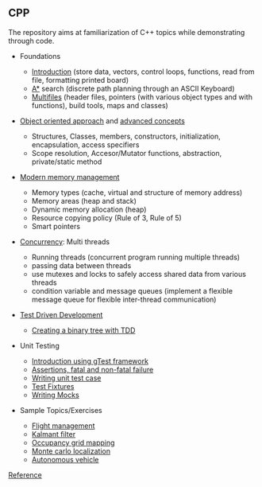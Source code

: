 ## CPP
The repository aims at familiarization of C++ topics while demonstrating through code.

* Foundations
   - [Introduction](/Fundamentals/) (store data, vectors, control loops, functions, read from file, formatting printed board)
   - [A*](/A_Star/) search (discrete path planning through an ASCII Keyboard)
   - [Multifiles](/Multi_file/) (header files, pointers (with various object types and with functions), build tools, maps and classes)

* [Object oriented approach](/class/) and [advanced concepts](/Advanced_OOP/)
   - Structures, Classes, members, constructors, initialization, encapsulation, access specifiers
   - Scope resolution, Accesor/Mutator functions, abstraction, private/static method
 
* [Modern memory management](/Memory_Management/)
   - Memory types (cache, virtual and structure of memory address)
   - Memory areas (heap and stack)
   - Dynamic memory allocation (heap)
   - Resource copying policy (Rule of 3, Rule of 5)
   - Smart pointers

* [Concurrency](/Concurrency/): Multi threads
   - Running threads (concurrent program running multiple threads)
   - passing data between threads
   - use mutexes and locks to safely access shared data from various threads
   - condition variable and message queues (implement a flexible message queue for flexible inter-thread communication)

* [Test Driven Development](/TDD/)
   - [Creating a binary tree with TDD](https://www.youtube.com/watch?v=pkdwtRAUIkE)

* Unit Testing
   - [Introduction using gTest framework](https://www.youtube.com/watch?v=nbFXI9SDfbk&list=PLvWTmpiyQGNYTqDr9_BF1hPCtdCr7VHAZ&index=2)
   - [Assertions, fatal and non-fatal failure](https://www.youtube.com/watch?v=nbFXI9SDfbk&list=PLvWTmpiyQGNYTqDr9_BF1hPCtdCr7VHAZ&index=2)
   - [Writing unit test case](https://www.youtube.com/watch?v=x5_UxQ9wrH4&list=PLvWTmpiyQGNYTqDr9_BF1hPCtdCr7VHAZ&index=3)
   - [Test Fixtures](https://www.youtube.com/watch?v=d_hZGBQrXcA&list=PLvWTmpiyQGNYTqDr9_BF1hPCtdCr7VHAZ&index=4)
   - [Writing Mocks](https://www.youtube.com/watch?v=dLB2aDasVTg&list=PLvWTmpiyQGNYTqDr9_BF1hPCtdCr7VHAZ&index=5)

* Sample Topics/Exercises
   - [Flight management](/Sample/Flight_Management/)
   - [Kalmant filter](/Sample/Kalman_Filter/)
   - [Occupancy grid mapping](/Sample/Occupancy_grid_mapping/)
   - [Monte carlo localization](/Sample/MCL/)
   - [Autonomous vehicle](/Sample/More/Autonomous_Vehicle.cpp)

[Reference](https://www.udacity.com/course/c-plus-plus-nanodegree--nd213)
